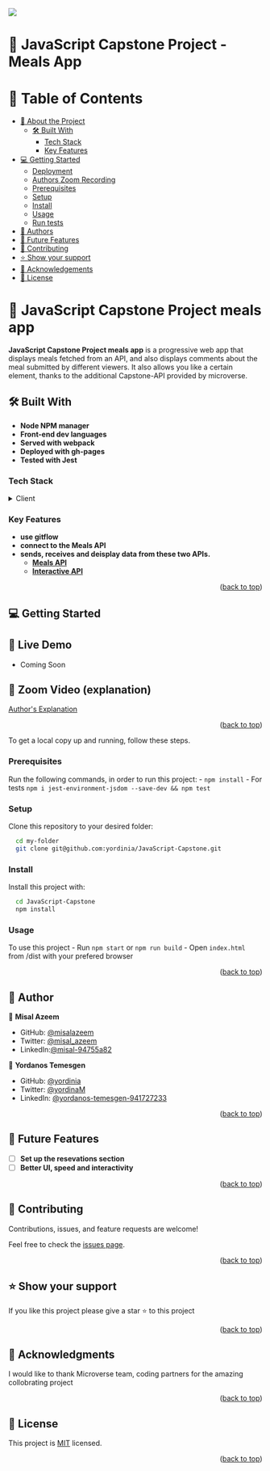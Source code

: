 ![](https://img.shields.io/badge/Microverse-blueviolet)

# 📖 JavaScript Capstone Project - Meals App

# 📗 Table of Contents

- [📖 About the Project](#about-project)
  - [🛠 Built With](#built-with)
    - [Tech Stack](#tech-stack)
    - [Key Features](#key-features)
- [💻 Getting Started](#getting-started)
  - [Deployment](#live-demo)
  - [Authors Zoom Recording](#zoom)
  - [Prerequisites](#prerequisites)
  - [Setup](#setup)
  - [Install](#install)
  - [Usage](#usage)
  - [Run tests](#run-tests)
- [👥 Authors](#authors)
- [🔭 Future Features](#future-features)
- [🤝 Contributing](#contributing)
- [⭐️ Show your support](#support)
- [🙏 Acknowledgements](#acknowledgements)
- [📝 License](#license)

# 📖 JavaScript Capstone Project meals app <a name="about-project"></a>

**JavaScript Capstone Project meals app** is a progressive web app that displays meals fetched from an API, and also displays comments about the meal submitted by different viewers. It also allows you like a certain element, thanks to the additional Capstone-API provided by microverse.

## 🛠 Built With <a name="built-with"></a>

- **Node NPM manager**
- **Front-end dev languages**
- **Served with webpack**
- **Deployed with gh-pages**
- **Tested with Jest**

### Tech Stack <a name="tech-stack"></a>

<details>
  <summary>Client</summary>
  <ul>
    <li>HTML</li>
    <li>Javascript & DOM</li>
    <li> ES6 modules </li>
    <li> Webpack </li>
    <li> API </li>
    <li> Jest </li>

  </ul>
</details>

### Key Features <a name="key-features"></a>

- **use gitflow**
- **connect to the Meals API**
- **sends, receives and deisplay data from these two APIs.**
  - **[Meals API](https://www.themealdb.com/api/json/v1/1/filter.php?c=Chicken)**
  - **[Interactive API](https://us-central1-involvement-api.cloudfunctions.net/capstoneApi/apps/9vUKLfgfPbeVlsgu5dzp)**

<p align="right">(<a href="#readme-top">back to top</a>)</p>

<!-- GETTING STARTED -->

## 💻 Getting Started <a name="getting-started"></a>

## 🚀 Live Demo <a name="live-demo"></a>

- Coming Soon

## 🚀 Zoom Video (explanation) <a name="zoom"></a>

[Author's Explanation](https://drive.google.com/file/d/1UiVaUWXq7xTGcRfd5qR4ujbL2HQR6b1j/view?usp=sharing)

<p align="right">(<a href="#readme-top">back to top</a>)</p>

To get a local copy up and running, follow these steps.

### Prerequisites

Run the following commands, in order to run this project: - `npm install` - For tests `npm i jest-environment-jsdom --save-dev && npm test`

### Setup

Clone this repository to your desired folder:

```sh
  cd my-folder
  git clone git@github.com:yordinia/JavaScript-Capstone.git
```

### Install

Install this project with:

```sh
  cd JavaScript-Capstone
  npm install
```

### Usage

To use this project - Run `npm start` or `npm run build` - Open `index.html` from /dist with your prefered browser

<p align="right">(<a href="#readme-top">back to top</a>)</p>

## 👥 Author <a name="authors"></a>

👤 **Misal Azeem**

- GitHub: [@misalazeem](https://github.com/misalazeem)
- Twitter: [@misal_azeem](https://twitter.com/misal_azeem)
- LinkedIn:[@misal-94755a82](https://www.linkedin.com/in/misal-94755a82/)

👤 **Yordanos Temesgen**

- GitHub: [@yordinia](https://github.com/yordinia)
- Twitter: [@yordinaM](https://twitter.com/yordinaM)
- LinkedIn: [@yordanos-temesgen-941727233](https://www.linkedin.com/in/yordanos-temesgen-941727233/)

<p align="right">(<a href="#readme-top">back to top</a>)</p>

<!-- FUTURE FEATURES -->

## 🔭 Future Features <a name="future-features"></a>

- [ ] **Set up the resevations section**
- [ ] **Better UI, speed and interactivity**

<p align="right">(<a href="#readme-top">back to top</a>)</p>

<!-- CONTRIBUTING -->

## 🤝 Contributing <a name="contributing"></a>

Contributions, issues, and feature requests are welcome!

Feel free to check the [issues page](https://github.com/yordinia/JavaScript-Capstone/issues).

<p align="right">(<a href="#readme-top">back to top</a>)</p>

<!-- SUPPORT -->

## ⭐️ Show your support <a name="support"></a>

If you like this project please give a star ⭐️ to this project

<p align="right">(<a href="#readme-top">back to top</a>)</p>

<!-- ACKNOWLEDGEMENTS -->

## 🙏 Acknowledgments <a name="acknowledgements"></a>

I would like to thank Microverse team, coding partners for the amazing collobrating project

<p align="right">(<a href="#readme-top">back to top</a>)</p>

## 📝 License <a name="license"></a>

This project is [MIT](https://github.com/Yordinia/yordinia/blob/main/LICENCE.md) licensed.

<p align="right">(<a href="#readme-top">back to top</a>)</p>
